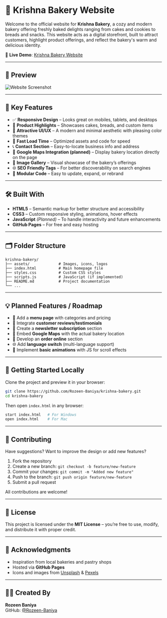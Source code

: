 
# 🍞 Krishna Bakery Website

Welcome to the official website for **Krishna Bakery**, a cozy and modern bakery offering freshly baked delights ranging from cakes and cookies to breads and snacks. This website acts as a digital storefront, built to attract customers, highlight product offerings, and reflect the bakery's warm and delicious identity.

🔗 **Live Demo**: [Krishna Bakery Website](https://rozeen-baniya.github.io/krishna-bakery/)

---

## 📸 Preview

![Website Screenshot](https://rozeen-baniya.github.io/krishna-bakery/assets/preview.jpg) <!-- Update this with a real screenshot if available -->

---

## 🌟 Key Features

- ✅ **Responsive Design** – Looks great on mobiles, tablets, and desktops
- 🧁 **Product Highlights** – Showcases cakes, breads, and custom items
- 🎨 **Attractive UI/UX** – A modern and minimal aesthetic with pleasing color themes
- 🚀 **Fast Load Time** – Optimized assets and code for speed
- 📞 **Contact Section** – Easy-to-locate business info and address
- 📍 **Google Maps Integration (planned)** – Display bakery location directly on the page
- 📸 **Image Gallery** – Visual showcase of the bakery’s offerings
- 🌐 **SEO Friendly Tags** – For better discoverability on search engines
- 🧩 **Modular Code** – Easy to update, expand, or rebrand

---

## 🛠️ Built With

- **HTML5** – Semantic markup for better structure and accessibility
- **CSS3** – Custom responsive styling, animations, hover effects
- **JavaScript** *(Planned)* – To handle interactivity and future enhancements
- **GitHub Pages** – For free and easy hosting

---

## 🗂️ Folder Structure

```plaintext
krishna-bakery/
├── assets/             # Images, icons, logos
├── index.html          # Main homepage file
├── styles.css          # Custom CSS styles
├── scripts.js          # JavaScript (if implemented)
├── README.md           # Project documentation
└── ...
```

---

## 💡 Planned Features / Roadmap

- 🧾 Add a **menu page** with categories and pricing
- 🧠 Integrate **customer reviews/testimonials**
- 📧 Create a **newsletter subscription** section
- 📍 Embed **Google Maps** with the actual bakery location
- 🛒 Develop an **order online** section
- 🌐 Add **language switch** (multi-language support)
- 🧪 Implement **basic animations** with JS for scroll effects

---

## 🚀 Getting Started Locally

Clone the project and preview it in your browser:

```bash
git clone https://github.com/Rozeen-Baniya/krishna-bakery.git
cd krishna-bakery
```

Then open `index.html` in any browser:

```bash
start index.html   # For Windows
open index.html    # For Mac
```

---

## 🤝 Contributing

Have suggestions? Want to improve the design or add new features?

1. Fork the repository
2. Create a new branch: `git checkout -b feature/new-feature`
3. Commit your changes: `git commit -m "Added new feature"`
4. Push to the branch: `git push origin feature/new-feature`
5. Submit a pull request

All contributions are welcome!

---

## 📜 License

This project is licensed under the **MIT License** – you’re free to use, modify, and distribute it with proper credit.

---

## 🙌 Acknowledgments

- Inspiration from local bakeries and pastry shops
- Hosted via **GitHub Pages**
- Icons and images from [Unsplash](https://unsplash.com) & [Pexels](https://pexels.com)

---

## 👨‍🍳 Created By

**Rozeen Baniya**  
GitHub: [@Rozeen-Baniya](https://github.com/Rozeen-Baniya)
